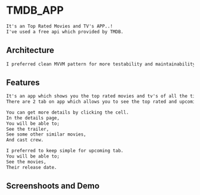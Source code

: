 # TMDB_APP

```html
It's an Top Rated Movies and TV's APP..!
I've used a free api which provided by TMDB.
```


<h2>Architecture</h2>

```html
I preferred clean MVVM pattern for more testability and maintainability.
```

<h2>Features</h2>

```html
It's an app which shows you the top rated movies and tv's of all the time.
There are 2 tab on app which allows you to see the top rated and upcoming movies.
```

```html
You can get more details by clicking the cell.
In the details page,
You will be able to;
See the trailer,
See some other similar movies,
And cast crew.
```

```html
I preferred to keep simple for upcoming tab.
You will be able to;
See the movies,
Their release date.
```

<h2>Screenshoots and Demo</h2>


